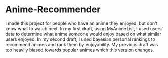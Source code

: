 # Anime-Recommender
I made this project for people who have an anime they enjoyed, but don't know what to watch next. In my first draft, using MyAnimeList, I used users' data to determine what anime someone would enjoy based on what similar users enjoyed. 
In my second draft, I used bayesian personal rankings to recommend animes and rank them by enjoyability. My previous draft was too heavily biased towards popular animes which this version changes.
